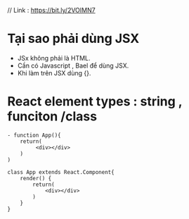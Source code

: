 // Link : https://bit.ly/2VOIMN7


# Tại sao phải dùng JSX

- JSx không phải là HTML.
- Cần có Javascript , Bael để dùng JSX.
- Khi làm trên JSX dùng {}.

# React element types  : string , funciton /class
```script
- function App(){
    return(
         <div></div>
    )
)
```

```script
class App extends React.Component{
    render() {
        return(
            <div></div>
        )
    }
}
```